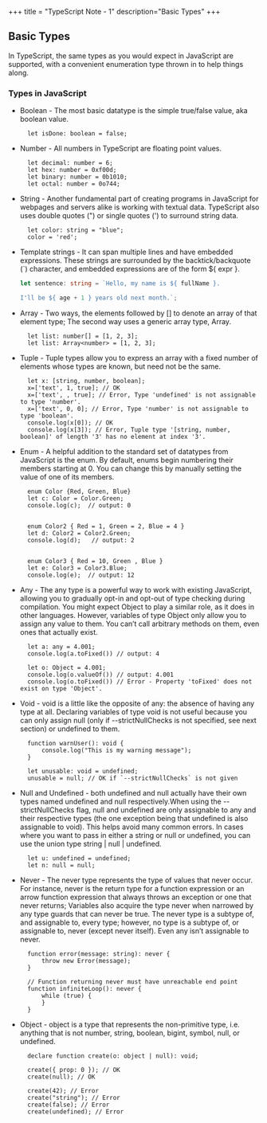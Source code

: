+++
title = "TypeScript Note - 1"
description="Basic Types"
+++

## Basic Types

In TypeScript, the same types as you would expect in JavaScript are supported, with a convenient enumeration type thrown in to help things along.

### Types in JavaScript

* Boolean - The most basic datatype is the simple true/false value, aka boolean value.

        let isDone: boolean = false;

* Number -  All numbers in TypeScript are floating point values. 

        let decimal: number = 6;
        let hex: number = 0xf00d;
        let binary: number = 0b1010;
        let octal: number = 0o744;

* String - Another fundamental part of creating programs in JavaScript for webpages and servers alike is working with textual data. TypeScript also uses double quotes (") or single quotes (') to surround string data.

        let color: string = "blue";
        color = 'red';

* Template strings - It  can span multiple lines and have embedded expressions. These strings are surrounded by the backtick/backquote (`) character, and embedded expressions are of the form ${ expr }.

    ```ts
    let sentence: string = `Hello, my name is ${ fullName }.

    I'll be ${ age + 1 } years old next month.`;
    ```

* Array - Two ways, the elements followed by [] to denote an array of that element type; The second way uses a generic array type, Array<elemType>. 

        let list: number[] = [1, 2, 3];
        let list: Array<number> = [1, 2, 3];


* Tuple - Tuple types allow you to express an array with a fixed number of elements whose types are known, but need not be the same. 

        let x: [string, number, boolean];
        x=['text', 1, true]; // OK
        x=['text', , true]; // Error, Type 'undefined' is not assignable to type 'number'.
        x=['text', 0, 0]; // Error, Type 'number' is not assignable to type 'boolean'.
        console.log(x[0]); // OK 
        console.log(x[3]); // Error, Tuple type '[string, number, boolean]' of length '3' has no element at index '3'.

* Enum - A helpful addition to the standard set of datatypes from JavaScript is the enum. By default, enums begin numbering their members starting at 0. You can change this by manually setting the value of one of its members. 


        enum Color {Red, Green, Blue}
        let c: Color = Color.Green;
        console.log(c);  // output: 0


        enum Color2 { Red = 1, Green = 2, Blue = 4 }
        let d: Color2 = Color2.Green;
        console.log(d);   // output: 2


        enum Color3 { Red = 10, Green , Blue }
        let e: Color3 = Color3.Blue;
        console.log(e);  // output: 12

* Any - The any type is a powerful way to work with existing JavaScript, allowing you to gradually opt-in and opt-out of type checking during compilation. You might expect Object to play a similar role, as it does in other languages. However, variables of type Object only allow you to assign any value to them. You can’t call arbitrary methods on them, even ones that actually exist.


        let a: any = 4.001;
        console.log(a.toFixed()) // output: 4

        let o: Object = 4.001;
        console.log(o.valueOf()) // output: 4.001
        console.log(o.toFixed()) // Error - Property 'toFixed' does not exist on type 'Object'.

* Void - void is a little like the opposite of any: the absence of having any type at all. Declaring variables of type void is not useful because you can only assign null (only if --strictNullChecks is not specified, see next section) or undefined to them.

        function warnUser(): void {
            console.log("This is my warning message");
        }

        let unusable: void = undefined;
        unusable = null; // OK if `--strictNullChecks` is not given



* Null and Undefined - both undefined and null actually have their own types named undefined and null respectively.When using the --strictNullChecks flag, null and undefined are only assignable to any and their respective types (the one exception being that undefined is also assignable to void). This helps avoid many common errors. In cases where you want to pass in either a string or null or undefined, you can use the union type string | null | undefined.

        let u: undefined = undefined;
        let n: null = null;


* Never - The never type represents the type of values that never occur. For instance, never is the return type for a function expression or an arrow function expression that always throws an exception or one that never returns; Variables also acquire the type never when narrowed by any type guards that can never be true. The never type is a subtype of, and assignable to, every type; however, no type is a subtype of, or assignable to, never (except never itself). Even any isn’t assignable to never.

        function error(message: string): never {
            throw new Error(message);
        }

        // Function returning never must have unreachable end point
        function infiniteLoop(): never {
            while (true) {
            }
        }

* Object - object is a type that represents the non-primitive type, i.e. anything that is not number, string, boolean, bigint, symbol, null, or undefined.

        declare function create(o: object | null): void;

        create({ prop: 0 }); // OK
        create(null); // OK

        create(42); // Error
        create("string"); // Error
        create(false); // Error
        create(undefined); // Error






